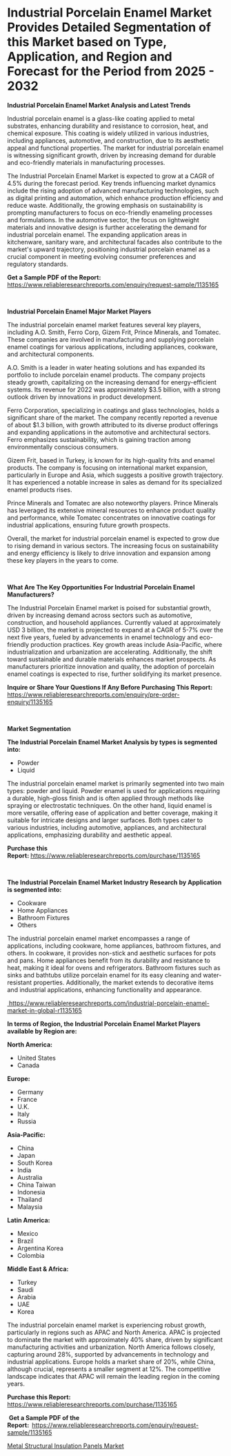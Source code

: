 <p><h1>Industrial Porcelain Enamel Market Provides Detailed Segmentation of this Market based on Type, Application, and Region and Forecast for the Period from 2025 - 2032</h1></p><p><strong>Industrial Porcelain Enamel Market Analysis and Latest Trends</strong></p>
<p><p>Industrial porcelain enamel is a glass-like coating applied to metal substrates, enhancing durability and resistance to corrosion, heat, and chemical exposure. This coating is widely utilized in various industries, including appliances, automotive, and construction, due to its aesthetic appeal and functional properties. The market for industrial porcelain enamel is witnessing significant growth, driven by increasing demand for durable and eco-friendly materials in manufacturing processes.</p><p>The Industrial Porcelain Enamel Market is expected to grow at a CAGR of 4.5% during the forecast period. Key trends influencing market dynamics include the rising adoption of advanced manufacturing technologies, such as digital printing and automation, which enhance production efficiency and reduce waste. Additionally, the growing emphasis on sustainability is prompting manufacturers to focus on eco-friendly enameling processes and formulations. In the automotive sector, the focus on lightweight materials and innovative design is further accelerating the demand for industrial porcelain enamel. The expanding application areas in kitchenware, sanitary ware, and architectural facades also contribute to the market's upward trajectory, positioning industrial porcelain enamel as a crucial component in meeting evolving consumer preferences and regulatory standards.</p></p>
<p><strong>Get a Sample PDF of the Report:&nbsp;</strong> <a href="https://www.reliableresearchreports.com/enquiry/request-sample/1135165?utm_campaign=3086&utm_medium=2&utm_source=Github&utm_content=ia&utm_term=01042025&utm_id=industrial-porcelain-enamel">https://www.reliableresearchreports.com/enquiry/request-sample/1135165</a></p>
<p>&nbsp;</p>
<p><strong>Industrial Porcelain Enamel Major Market Players</strong></p>
<p><p>The industrial porcelain enamel market features several key players, including A.O. Smith, Ferro Corp, Gizem Frit, Prince Minerals, and Tomatec. These companies are involved in manufacturing and supplying porcelain enamel coatings for various applications, including appliances, cookware, and architectural components.</p><p>A.O. Smith is a leader in water heating solutions and has expanded its portfolio to include porcelain enamel products. The company projects steady growth, capitalizing on the increasing demand for energy-efficient systems. Its revenue for 2022 was approximately $3.5 billion, with a strong outlook driven by innovations in product development.</p><p>Ferro Corporation, specializing in coatings and glass technologies, holds a significant share of the market. The company recently reported a revenue of about $1.3 billion, with growth attributed to its diverse product offerings and expanding applications in the automotive and architectural sectors. Ferro emphasizes sustainability, which is gaining traction among environmentally conscious consumers.</p><p>Gizem Frit, based in Turkey, is known for its high-quality frits and enamel products. The company is focusing on international market expansion, particularly in Europe and Asia, which suggests a positive growth trajectory. It has experienced a notable increase in sales as demand for its specialized enamel products rises.</p><p>Prince Minerals and Tomatec are also noteworthy players. Prince Minerals has leveraged its extensive mineral resources to enhance product quality and performance, while Tomatec concentrates on innovative coatings for industrial applications, ensuring future growth prospects.</p><p>Overall, the market for industrial porcelain enamel is expected to grow due to rising demand in various sectors. The increasing focus on sustainability and energy efficiency is likely to drive innovation and expansion among these key players in the years to come.</p></p>
<p>&nbsp;</p>
<p><strong>What Are The Key Opportunities For Industrial Porcelain Enamel Manufacturers?</strong></p>
<p><p>The Industrial Porcelain Enamel market is poised for substantial growth, driven by increasing demand across sectors such as automotive, construction, and household appliances. Currently valued at approximately USD 3 billion, the market is projected to expand at a CAGR of 5-7% over the next five years, fueled by advancements in enamel technology and eco-friendly production practices. Key growth areas include Asia-Pacific, where industrialization and urbanization are accelerating. Additionally, the shift toward sustainable and durable materials enhances market prospects. As manufacturers prioritize innovation and quality, the adoption of porcelain enamel coatings is expected to rise, further solidifying its market presence.</p></p>
<p><strong>Inquire or Share Your Questions If Any Before Purchasing This Report:</strong> <a href="https://www.reliableresearchreports.com/enquiry/pre-order-enquiry/1135165?utm_campaign=3086&utm_medium=2&utm_source=Github&utm_content=ia&utm_term=01042025&utm_id=industrial-porcelain-enamel">https://www.reliableresearchreports.com/enquiry/pre-order-enquiry/1135165</a></p>
<p>&nbsp;</p>
<p><strong>Market Segmentation</strong></p>
<p><strong>The Industrial Porcelain Enamel Market Analysis by types is segmented into:</strong></p>
<p><ul><li>Powder</li><li>Liquid</li></ul></p>
<p><p>The industrial porcelain enamel market is primarily segmented into two main types: powder and liquid. Powder enamel is used for applications requiring a durable, high-gloss finish and is often applied through methods like spraying or electrostatic techniques. On the other hand, liquid enamel is more versatile, offering ease of application and better coverage, making it suitable for intricate designs and larger surfaces. Both types cater to various industries, including automotive, appliances, and architectural applications, emphasizing durability and aesthetic appeal.</p></p>
<p><strong>Purchase this Report:&nbsp;</strong><a href="https://www.reliableresearchreports.com/purchase/1135165?utm_campaign=3086&utm_medium=2&utm_source=Github&utm_content=ia&utm_term=01042025&utm_id=industrial-porcelain-enamel">https://www.reliableresearchreports.com/purchase/1135165</a></p>
<p>&nbsp;</p>
<p><strong>The Industrial Porcelain Enamel Market Industry Research by Application is segmented into:</strong></p>
<p><ul><li>Cookware</li><li>Home Appliances</li><li>Bathroom Fixtures</li><li>Others</li></ul></p>
<p><p>The industrial porcelain enamel market encompasses a range of applications, including cookware, home appliances, bathroom fixtures, and others. In cookware, it provides non-stick and aesthetic surfaces for pots and pans. Home appliances benefit from its durability and resistance to heat, making it ideal for ovens and refrigerators. Bathroom fixtures such as sinks and bathtubs utilize porcelain enamel for its easy cleaning and water-resistant properties. Additionally, the market extends to decorative items and industrial applications, enhancing functionality and appearance.</p></p>
<p><a href="https://www.reliableresearchreports.com/industrial-porcelain-enamel-market-in-global-r1135165?utm_campaign=3086&utm_medium=2&utm_source=Github&utm_content=ia&utm_term=01042025&utm_id=industrial-porcelain-enamel">&nbsp;https://www.reliableresearchreports.com/industrial-porcelain-enamel-market-in-global-r1135165</a></p>
<p><strong>In terms of Region, the Industrial Porcelain Enamel Market Players available by Region are:</strong></p>
<p>
    <p> <strong> North America: </strong>
        <ul>
            <li>United States</li>
            <li>Canada</li>
        </ul>
        </p> 
    <p> <strong> Europe: </strong>
        <ul>
            <li>Germany</li>
            <li>France</li>
            <li>U.K.</li>
            <li>Italy</li>
            <li>Russia</li>
        </ul>
        </p> 
    <p> <strong> Asia-Pacific: </strong>
        <ul>
            <li>China</li>
            <li>Japan</li>
            <li>South Korea</li>
            <li>India</li>
            <li>Australia</li>
            <li>China Taiwan</li>
            <li>Indonesia</li>
            <li>Thailand</li>
            <li>Malaysia</li>
        </ul>
        </p> 
    <p> <strong> Latin America: </strong>
        <ul>
            <li>Mexico</li>
            <li>Brazil</li>
            <li>Argentina Korea</li>
            <li>Colombia</li>
        </ul>
        </p> 
    <p> <strong> Middle East & Africa: </strong>
        <ul>
            <li>Turkey</li>
            <li>Saudi</li>
            <li>Arabia</li>
            <li>UAE</li>
            <li>Korea</li>
        </ul>
    </p>
    </p>
<p><p>The industrial porcelain enamel market is experiencing robust growth, particularly in regions such as APAC and North America. APAC is projected to dominate the market with approximately 40% share, driven by significant manufacturing activities and urbanization. North America follows closely, capturing around 28%, supported by advancements in technology and industrial applications. Europe holds a market share of 20%, while China, although crucial, represents a smaller segment at 12%. The competitive landscape indicates that APAC will remain the leading region in the coming years.</p></p>
<p><strong>Purchase this Report: </strong><a href="https://www.reliableresearchreports.com/purchase/1135165?utm_campaign=3086&utm_medium=2&utm_source=Github&utm_content=ia&utm_term=01042025&utm_id=industrial-porcelain-enamel">https://www.reliableresearchreports.com/purchase/1135165</a></p>
<p>&nbsp;<strong>Get a Sample PDF of the Report:&nbsp;&nbsp;</strong><a href="https://www.reliableresearchreports.com/enquiry/request-sample/1135165?utm_campaign=3086&utm_medium=2&utm_source=Github&utm_content=ia&utm_term=01042025&utm_id=industrial-porcelain-enamel">https://www.reliableresearchreports.com/enquiry/request-sample/1135165</a></p>
<p><strong></strong></p>
<p><p><a href="https://github.com/boysabotzoc/Market-Research-Report-List-1/blob/main/metal-structural-insulation-panels-market.md?utm_campaign=3086&utm_medium=2&utm_source=Github&utm_content=ia&utm_term=01042025&utm_id=industrial-porcelain-enamel">Metal Structural Insulation Panels Market</a></p></p>